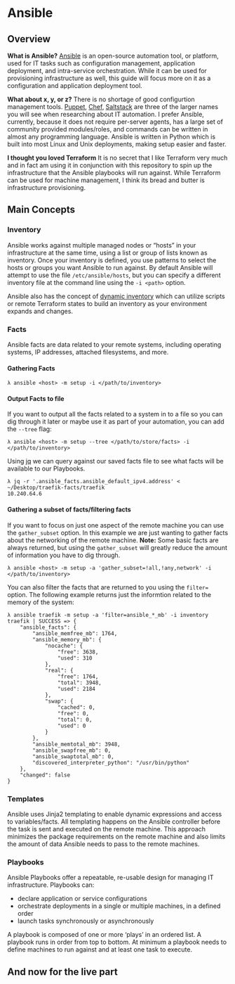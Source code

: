 # Ansible
## Overview
**What is Ansible?**
[Ansible][ansible] is an open-source automation tool, or platform, used for IT tasks such as configuration management, application deployment, and intra-service orchestration. While it can be used for provisioning infrastructure as well, this guide will focus more on it as a configuration and application deployment tool.

**What about x, y, or z?**
There is no shortage of good configurtion management tools. [Puppet][puppet], [Chef][chef], [Saltstack][saltstack] are three of the larger names you will see when researching about IT automation. I prefer Ansible, currently, because it does not require per-server agents, has a large set of community provided modules/roles, and commands can be written in almost any programming language. Ansible is written in Python which is built into most Linux and Unix deployments, making setup easier and faster.

**I thought you loved Terraform**
It is no secret that I like Terraform very much and in fact am using it in conjunction with this repository to spin up the infrastructure that the Ansible playbooks will run against. While Terraform can be used for machine management, I think its bread and butter is infrastructure provisioning.

## Main Concepts

### Inventory
Ansible works against multiple managed nodes or “hosts” in your infrastructure at the same time, using a list or group of lists known as inventory. Once your inventory is defined, you use patterns to select the hosts or groups you want Ansible to run against. By default Ansible will attempt to use the file `/etc/ansible/hosts`, but you can specify a different inventory file at the command line using the `-i <path>` option.

Ansible also has the concept of [dynamic inventory][dynamic_inventory] which can utilize scripts or remote Terraform states to build an inventory as your environment expands and changes. 

### Facts 
Ansible facts are data related to your remote systems, including operating systems, IP addresses, attached filesystems, and more.

#### Gathering Facts

```shell
λ ansible <host> -m setup -i </path/to/inventory>
```

#### Output Facts to file 
If you want to output all the facts related to a system in to a file so you can dig through it later or maybe use it as part of your automation, you can add the `--tree` flag:

```shell
λ ansible <host> -m setup --tree </path/to/store/facts> -i </path/to/inventory>
```

Using [jq][jq] we can query against our saved facts file to see what facts will be available to our Playbooks.

```
λ jq -r '.ansible_facts.ansible_default_ipv4.address' < ~/Desktop/traefik-facts/traefik
10.240.64.6
```

#### Gathering a subset of facts/filtering facts
If you want to focus on just one aspect of the remote machine you can use the `gather_subset` option. In this example we are just wanting to gather facts about the networking of the remote machine. **Note:** Some basic facts are always returned, but using the `gather_subset` will greatly reduce the amount of information you have to dig through. 

```shell
λ ansible <host> -m setup -a 'gather_subset=!all,!any,network' -i </path/to/inventory>
```

You can also filter the facts that are returned to you using the `filter=` option. The following example returns just the informtion related to the memory of the system:

```shell
λ ansible traefik -m setup -a 'filter=ansible_*_mb' -i inventory
traefik | SUCCESS => {
    "ansible_facts": {
        "ansible_memfree_mb": 1764,
        "ansible_memory_mb": {
            "nocache": {
                "free": 3638,
                "used": 310
            },
            "real": {
                "free": 1764,
                "total": 3948,
                "used": 2184
            },
            "swap": {
                "cached": 0,
                "free": 0,
                "total": 0,
                "used": 0
            }
        },
        "ansible_memtotal_mb": 3948,
        "ansible_swapfree_mb": 0,
        "ansible_swaptotal_mb": 0,
        "discovered_interpreter_python": "/usr/bin/python"
    },
    "changed": false
}
```

### Templates
Ansible uses Jinja2 templating to enable dynamic expressions and access to variables/facts. All templating happens on the Ansible controller before the task is sent and executed on the remote machine. This approach minimizes the package requirements on the remote machine and also limits the amount of data Ansible needs to pass to the remote machines.

### Playbooks
Ansible Playbooks offer a repeatable, re-usable design for managing IT infrastructure. Playbooks can:
 - declare application or service configurations
 - orchestrate deployments in a single or multiple machines, in a defined order
 - launch tasks synchronously or asynchronously

A playbook is composed of one or more ‘plays’ in an ordered list. A playbook runs in order from top to bottom. At minimum a playbook needs to define machines to run against and at least one task to execute.

## And now for the live part

[ansible]: https://www.ansible.com/resources/get-started
[chef]: https://www.chef.io/
[puppet]: https://puppet.com/
[saltstack]: https://www.saltstack.com/
[dynamic_inventory]: https://docs.ansible.com/ansible/latest/user_guide/intro_dynamic_inventory.html#intro-dynamic-inventory
[jq]: https://stedolan.github.io/jq/